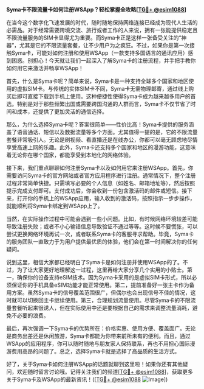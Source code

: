 **Syma卡不限流量卡如何注册WSApp？轻松掌握全攻略[[TG💪+ @esim1088](https://t.me/s/esim1088)]**

在当今这个数字化飞速发展的时代，随时随地保持网络连接已经成为现代人生活的必需品。对于经常需要跨境交流、旅行或者工作的人来说，拥有一张能提供稳定且不限流量服务的SIM卡显得尤为重要。而Syma卡正是这样一张备受关注的“神器”，尤其是它的不限流量套餐，让不少用户为之疯狂。不过，如果你是第一次接触Syma卡，可能对如何注册和使用WSApp（一款支持多国语言的通讯应用）感到困惑。别担心！今天就让我们一起深入了解Syma卡的注册流程，并手把手教你如何用它来激活并畅享WSApp！

首先，什么是Syma卡呢？简单来说，Syma卡是一种支持全球多个国家和地区使用的虚拟SIM卡。与传统的实体SIM卡不同，Syma卡无需物理邮寄，通过线上购买后即可直接下载到手机上使用。这种便捷性使得Syma卡成为越来越多用户的首选。特别是对于那些频繁出国或需要跨国沟通的人群而言，Syma卡不仅节省了时间和成本，还提供了更加灵活的通信选择。

那么，为什么选择Syma卡呢？答案很简单——性价比高！Syma卡提供的服务涵盖了语音通话、短信以及数据流量等多个方面。尤其值得一提的是，它的不限流量套餐非常吸引人。无论是刷视频、看直播还是在线办公，你都可以毫无顾虑地尽情享受高速上网的乐趣。此外，Syma卡还支持多个国家和地区的漫游功能，这意味着无论你在哪个国家，都能享受到本地化的网络体验。

接下来，我们重点聊聊如何注册Syma卡以及如何用它来注册WSApp。首先，你需要访问Syma卡的官方网站或者官方应用程序进行注册。通常情况下，整个注册过程非常简单快捷。只需填写必要的个人信息（如姓名、邮箱地址等），然后按照提示完成支付即可。支付成功后，你会收到一份包含激活码的邮件或短信。接下来，打开你的手机上的WSApp应用，输入收到的激活码，按照指示一步步操作，就能顺利将Syma卡绑定到WSApp上了。

当然，在实际操作过程中可能会遇到一些小问题。比如，有时候网络环境较差可能导致注册失败；或者不小心输错信息导致验证不通过等等。这时候不要慌张，可以尝试更换网络环境再试一次，或者联系Syma卡的客服寻求帮助。毕竟，Syma卡的服务团队一直致力于为用户提供最优质的体验，他们会在第一时间解决你的任何疑问。

说到这里，相信大家都已经明白了Syma卡是如何注册并使用WSApp的了。不过，为了让大家更好地理解这一过程，这里再给大家分享几个实用的小贴士。第一，确保你的设备支持eSIM技术。因为Syma卡采用的是虚拟SIM卡形式，所以必须保证你的手机具备eSIM功能才能正常使用。第二，提前准备好一张主卡作为备用方案。虽然Syma卡的信号覆盖范围很广，但偶尔也会出现信号不佳的情况，这时就可以切换回主卡继续使用。第三，合理规划流量使用。尽管Syma卡的不限流量套餐听起来很诱人，但在实际使用中还是要根据自己的需求来调整流量消耗，避免不必要的浪费。

最后，再次强调一下Syma卡的优势所在：价格实惠、使用方便、覆盖面广。无论是商务出差还是休闲旅游，Syma卡都能为你带来前所未有的便利。而且，通过WSApp的应用程序，你可以随时随地与朋友家人保持联系，再也不用担心国际漫游费用高昂的问题了。总之，选择Syma卡就是选择了高品质的生活方式。

好了，关于Syma卡如何注册WSApp的话题就聊到这里啦！如果你还有其他疑问，欢迎随时留言讨论哦。记得关注我们的频道[[TG💪+ @esim1088](https://t.me/s/esim1088)]，获取更多关于Syma卡及WSApp的最新资讯！([[TG💪+ @esim1088](https://t.me/s/esim1088) ![Image](https://i.postimg.cc/4NQfJmqS/Snipaste-2025-05-13-00-14-12.png)])